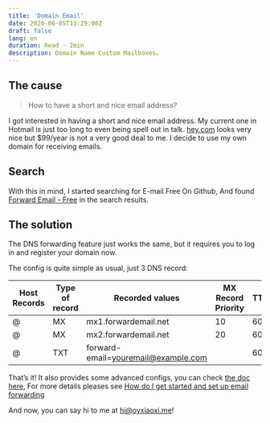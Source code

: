 ```yaml
---
title: 'Domain Email'
date: 2020-06-05T13:29:00Z
draft: false
lang: en
duration: Read · 2min
description: Domain Name Custom Mailboxes。
---
```


## The cause

> How to have a short and nice email address?

I got interested in having a short and nice email address. My current one in Hotmail is just too long to even being spell out in talk. [hey.com](https://www.hey.com/)   looks very nice but $99/year is not a very good deal to me. I decide to use my own domain for receiving emails.

## Search

With this in mind, I started searching for E-mail Free On Github, And found [Forward Email - Free](https://github.com/forwardemail) in the search results.

## The solution

The DNS forwarding feature just works the same, but it requires you to log in and register your domain now.

The config is quite simple as usual, just 3 DNS record:

| Host Records   | Type of record  | Recorded values           | MX Record Priority | TTL |
| -------------- | --------------- | ------------------------- | ------------------ | --- |
| @              | MX              | mx1.forwardemail.net      | 10                 | 600 |
| @              | MX              | mx2.forwardemail.net      | 20                 | 600 |
| @              | TXT             | forward-email=youremail@example.com |          | 600 |

That’s it! It also provides some advanced configs, you can check [the doc here](https://forwardemail.net/en/faq), For more details pleases see [How do I get started and set up email forwarding](https://forwardemail.net/en/faq#lazyframe-MEheS8gM4Xs)

And now, you can say hi to me at [hi@oyxiaoxi.me](mailto:hi@oyxiaoxi.me)!

